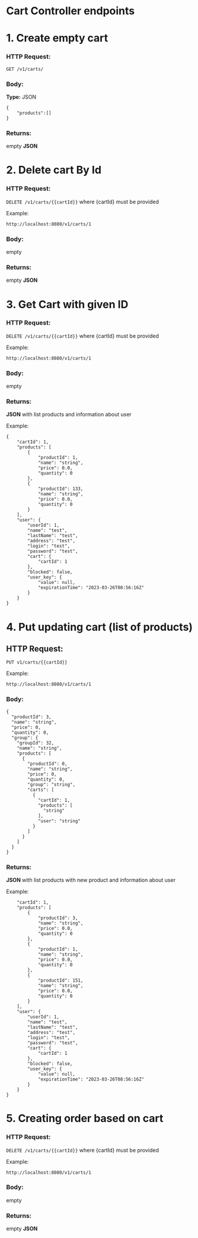 # Cart Controller endpoints



# 1. Create empty cart

### HTTP Request:
`GET /v1/carts/`

### Body:
**Type:** JSON
```
{
    "products":[]
}
```

### Returns:
empty **JSON**

# 2. Delete cart By Id

### HTTP Request:
`DELETE /v1/carts/{{cartId}}` where {cartId} must be provided

Example:
```
http://localhost:8080/v1/carts/1
```

### Body:
empty

### Returns:
empty **JSON** 

# 3. Get Cart with given ID

### HTTP Request:
`DELETE /v1/carts/{{cartId}}` where {cartId} must be provided

Example:
```
http://localhost:8080/v1/carts/1
```
### Body:
empty

### Returns:
**JSON** with list products and information about user

Example:
```
{
    "cartId": 1,
    "products": [
        {
            "productId": 1,
            "name": "string",
            "price": 0.0,
            "quantity": 0
        },
        {
            "productId": 133,
            "name": "string",
            "price": 0.0,
            "quantity": 0
        }
    ],
    "user": {
        "userId": 1,
        "name": "test",
        "lastName": "test",
        "address": "test",
        "login": "test",
        "password": "test",
        "cart": {
            "cartId": 1
        },
        "blocked": false,
        "user_key": {
            "value": null,
            "expirationTime": "2023-03-26T08:56:16Z"
        }
    }
}
```

# 4. Put updating cart (list of products)

## HTTP Request:
`PUT v1/carts/{{cartId}}`

Example:
```
http://localhost:8080/v1/carts/1
```
### Body:
```
{
  "productId": 3,
  "name": "string",
  "price": 0,
  "quantity": 0,
  "group": {
    "groupId": 32,
    "name": "string",
    "products": [
      {
        "productId": 0,
        "name": "string",
        "price": 0,
        "quantity": 0,
        "group": "string",
        "carts": [
          {
            "cartId": 1,
            "products": [
              "string"
            ],
            "user": "string"
          }
        ]
      }
    ]
  }
}
```

### Returns:
**JSON** with list products with new product and information about user

Example:
```{
    "cartId": 1,
    "products": [
        {
            "productId": 3,
            "name": "string",
            "price": 0.0,
            "quantity": 0
        },
        {
            "productId": 1,
            "name": "string",
            "price": 0.0,
            "quantity": 0
        },
        {
            "productId": 151,
            "name": "string",
            "price": 0.0,
            "quantity": 0
        }
    ],
    "user": {
        "userId": 1,
        "name": "test",
        "lastName": "test",
        "address": "test",
        "login": "test",
        "password": "test",
        "cart": {
            "cartId": 1
        },
        "blocked": false,
        "user_key": {
            "value": null,
            "expirationTime": "2023-03-26T08:56:16Z"
        }
    }
}
```

# 5. Creating order based on cart
### HTTP Request:
`DELETE /v1/carts/{{cartId}}` where {cartId} must be provided

Example:
```
http://localhost:8080/v1/carts/1
```
### Body:
empty

### Returns:
empty **JSON**


